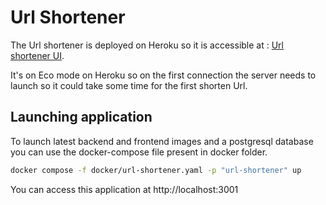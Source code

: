 # Url Shortener

The Url shortener is deployed on Heroku so it is accessible at : [Url shortener UI](https://urlshortener-ui-1c6938ccabc0.herokuapp.com/).

It's on Eco mode on Heroku so on the first connection the server needs to launch so it could take some time for the first shorten Url.

## Launching application

To launch latest backend and frontend images and a postgresql database you can use the docker-compose file present in docker folder.

```bash
docker compose -f docker/url-shortener.yaml -p "url-shortener" up
```

You can access this application at http://localhost:3001